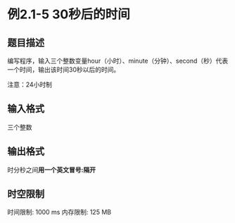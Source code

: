 # 例2.1-5 30秒后的时间

## 题目描述

编写程序，输入三个整数变量hour（小时）、minute（分钟）、second（秒）代表一个时间，输出该时间30秒以后的时间。

注意：24小时制

## 输入格式

三个整数

## 输出格式

时分秒之间**用一个英文冒号:隔开**

## 时空限制

时间限制: 1000 ms
内存限制: 125 MB
